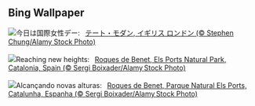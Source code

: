## Bing Wallpaper
![](https://www.bing.com/th?id=OHR.TateLightUp_JA-JP2160540676_UHD.jpg&w=1000)今日は国際女性デー:&nbsp;&ensp;[テート・モダン, イギリス ロンドン (© Stephen Chung/Alamy Stock Photo)](https://www.bing.com/th?id=OHR.TateLightUp_JA-JP2160540676_UHD.jpg)
<br><br/>
![](https://www.bing.com/th?id=OHR.TarragonaSpain_EN-GB6677575953_UHD.jpg&w=1000)Reaching new heights:&nbsp;&ensp;[Roques de Benet, Els Ports Natural Park, Catalonia, Spain (© Sergi Boixader/Alamy Stock Photo)](https://www.bing.com/th?id=OHR.TarragonaSpain_EN-GB6677575953_UHD.jpg)
<br><br/>
![](https://www.bing.com/th?id=OHR.TarragonaSpain_PT-BR3520793083_UHD.jpg&w=1000)Alcançando novas alturas:&nbsp;&ensp;[Roques de Benet, Parque Natural Els Ports, Catalunha, Espanha (© Sergi Boixader/Alamy Stock Photo)](https://www.bing.com/th?id=OHR.TarragonaSpain_PT-BR3520793083_UHD.jpg)
<br><br/>
